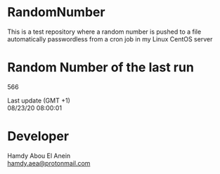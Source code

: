# RandomNumber    
This is a test repository where a random number is pushed to a file automatically passwordless from a cron job in my Linux CentOS server    
# Random Number of the last run   
566
      
Last update (GMT +1)    
08/23/20 08:00:01
# Developer    
Hamdy Abou El Anein   
hamdy.aea@protonmail.com

